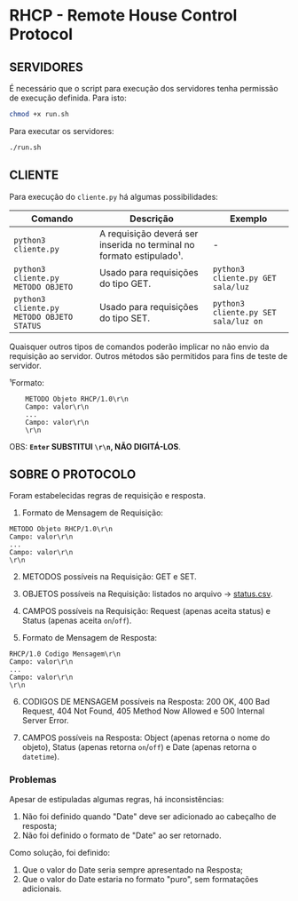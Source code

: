# RHCP - Remote House Control Protocol

## SERVIDORES

É necessário que o script para execução dos servidores tenha permissão de
execução definida. Para isto:

```bash
chmod +x run.sh
```

Para executar os servidores:

```bash
./run.sh
```

## CLIENTE

Para execução do `cliente.py` há algumas possibilidades:

| Comando | Descrição | Exemplo |
| --- | --- | --- |
| `python3 cliente.py` | A requisição deverá ser inserida no terminal no formato estipulado¹. | - |
| `python3 cliente.py METODO OBJETO` | Usado para requisições do tipo GET. | `python3 cliente.py GET sala/luz` |
| `python3 cliente.py METODO OBJETO STATUS` | Usado para requisições do tipo SET. | `python3 cliente.py SET sala/luz on` |

Quaisquer outros tipos de comandos poderão implicar no não envio da requisição ao servidor. Outros métodos são permitidos para fins de teste de servidor.

¹Formato:
```
    METODO Objeto RHCP/1.0\r\n
    Campo: valor\r\n
    ...
    Campo: valor\r\n
    \r\n
```

OBS: **`Enter` SUBSTITUI `\r\n`, NÃO DIGITÁ-LOS**.

## SOBRE O PROTOCOLO

Foram estabelecidas regras de requisição e resposta.

1. Formato de Mensagem de Requisição:

```
METODO Objeto RHCP/1.0\r\n
Campo: valor\r\n
...
Campo: valor\r\n
\r\n
```

2. METODOS possíveis na Requisição: GET e SET.

3. OBJETOS possíveis na Requisição: listados no arquivo -> [status.csv](status.csv).

4. CAMPOS possíveis na Requisição: Request (apenas aceita status) e Status (apenas aceita `on`/`off`).

5. Formato de Mensagem de Resposta:

```
RHCP/1.0 Codigo Mensagem\r\n
Campo: valor\r\n
...
Campo: valor\r\n
\r\n
```
6. CODIGOS DE MENSAGEM possíveis na Resposta: 200 OK, 400 Bad Request, 404 Not Found, 405 Method Now Allowed e 500 Internal Server Error.

7. CAMPOS possíveis na Resposta: Object (apenas retorna o nome do objeto), Status (apenas retorna `on`/`off`) e Date (apenas retorna o `datetime`).

### Problemas 

Apesar de estipuladas algumas regras, há inconsistências:

1. Não foi definido quando "Date" deve ser adicionado ao cabeçalho de resposta;
2. Não foi definido o formato de "Date" ao ser retornado.

Como solução, foi definido:

1. Que o valor do Date seria sempre apresentado na Resposta;
2. Que o valor do Date estaria no formato "puro", sem formatações adicionais.

